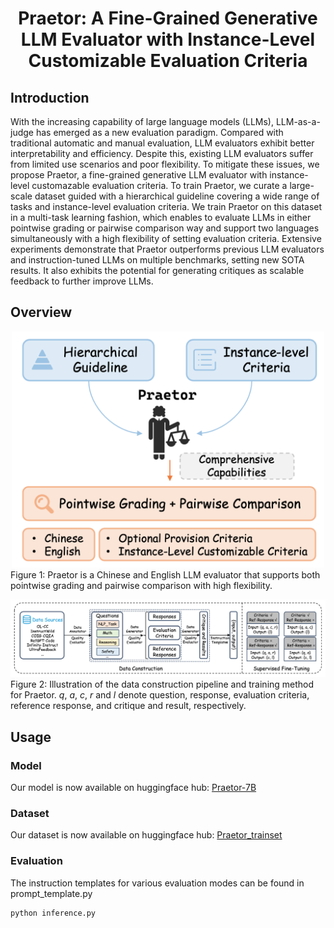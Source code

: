 <h1 align="center">Praetor: A Fine-Grained Generative LLM Evaluator with Instance-Level Customizable Evaluation Criteria</h1>

## Introduction
With the increasing capability of large language models (LLMs), LLM-as-a-judge has emerged as a new evaluation paradigm. Compared with traditional automatic and manual evaluation, LLM evaluators exhibit better interpretability and efficiency. Despite this, existing LLM evaluators suffer from limited use scenarios and poor flexibility. To mitigate these issues, we propose Praetor, a fine-grained generative LLM evaluator with instance-level customazable evaluation criteria. To train Praetor, we curate a large-scale dataset guided with a hierarchical guideline covering a wide range of tasks and instance-level evaluation criteria. We train Praetor on this dataset in a multi-task learning fashion, which enables to evaluate LLMs in either pointwise grading or pairwise comparison way and support two languages simultaneously with a high flexibility of setting evaluation criteria. Extensive experiments demonstrate that Praetor outperforms previous LLM evaluators and instruction-tuned LLMs on multiple benchmarks, setting new SOTA results. It also exhibits the potential for generating critiques as scalable feedback to further improve LLMs.

## Overview
<div align="center">
  <img src="images/Praetor.png" alt="Praetor" width="500" />
</div>
Figure 1: Praetor is a Chinese and English LLM evaluator that supports both pointwise grading and pairwise comparison with high flexibility.

![](images/pipeline.png)
Figure 2: Illustration of the data construction pipeline and training method for Praetor. $q$, $a$, $c$, $r$ and $l$ denote question, response, evaluation criteria, reference response, and critique and result, respectively.

## Usage

### Model
Our model is now available on huggingface hub: [Praetor-7B](https://huggingface.co/sdsxdxl/Praetor-7B)

### Dataset
Our dataset is now available on huggingface hub: [Praetor_trainset](https://huggingface.co/datasets/sdsxdxl/Praetor_trainset)

### Evaluation
The instruction templates for various evaluation modes can be found in prompt_template.py
```python
python inference.py
```
